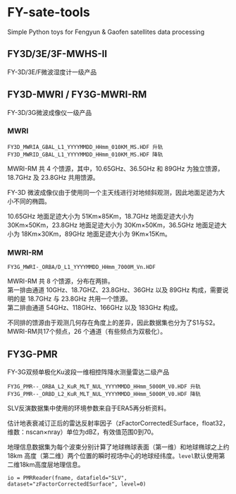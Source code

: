 # FY-sate-tools
Simple Python toys for Fengyun & Gaofen satellites data processing

## FY3D/3E/3F-MWHS-II
FY-3D/3E/F微波湿度计一级产品
## FY3D-MWRI / FY3G-MWRI-RM
FY-3D/3G微波成像仪一级产品
### MWRI
```
FY3D_MWRIA_GBAL_L1_YYYYMMDD_HHmm_010KM_MS.HDF 升轨
FY3D_MWRID_GBAL_L1_YYYYMMDD_HHmm_010KM_MS.HDF 降轨
```
MWRI-RM 共 4 个馈源，其中，10.65GHz、36.5GHz 和 89GHz 为独立馈源，18.7GHz 及 23.8GHz 共用馈源。  

FY-3D 微波成像仪由于使用同一个主天线进行对地倾斜观测，因此地面足迹为大小不同的椭圆。

10.65GHz 地面足迹大小为 51Km×85Km，18.7GHz 地面足迹大小为 30Km×50Km，23.8GHz 地面足迹大小为 30Km×50Km，36.5GHz 地面足迹大小为 18Km×30Km，89GHz 地面足迹大小为 9Km×15Km。  

### MWRI-RM
```
FY3G_MWRI-_ORBA/D_L1_YYYYMMDD_HHmm_7000M_Vn.HDF
```
MWRI-RM 共 8 个馈源，分布在两排。  
第一排由通道 10GHz、18.7GHZ、23.8GHz、36GHz 以及 89GHz 构成，需要说明的是 18.7GHz 与 23.8GHz 共用一个馈源。  
第二排由通道 54GHz、118GHz、166GHz 以及 183GHz 构成。  

不同排的馈源由于观测几何存在角度上的差异，因此数据集也分为了S1与S2。MWRI-RM共17个频点，26 个通道（有些频点为双极化）。
## FY3G-PMR
FY-3G双频单极化Ku波段一维相控阵降水测量雷达二级产品
```
FY3G_PMR--_ORBA_L2_KuR_MLT_NUL_YYYYMMDD_HHmm_5000M_V0.HDF 升轨
FY3G_PMR--_ORBD_L2_KuR_MLT_NUL_YYYYMMDD_HHmm_5000M_V0.HDF 降轨
```
SLV反演数据集中使用的环境参数来自于ERA5再分析资料。

估计地表衰减订正后的雷达反射率因子（zFactorCorrectedESurface，float32，维数：nscan×nray）单位为dBZ，有效值范围0到70。

地理信息数据集为每个波束分别计算了地球椭球表面（第一维）和地球椭球之上约 18km 高度（第二维）两个位置的瞬时视场中心的地球经纬度。`level`默认使用第二维18km高度层地理信息。
```
io = PMRReader(fname, datafield="SLV", dataset="zFactorCorrectedESurface", level=0)
```